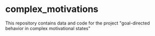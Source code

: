 # complex_motivations
This repository contains data and code for the project "goal-directed behavior in complex motivational states"
